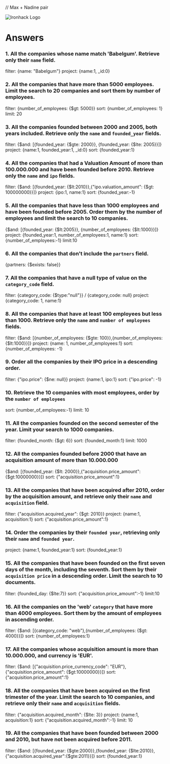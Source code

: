 // Max + Nadine pair

![Ironhack Logo](https://i.imgur.com/1QgrNNw.png)

# Answers

### 1. All the companies whose name match 'Babelgum'. Retrieve only their `name` field.

<!-- Your Code Goes Here -->
filter: {name: "Babelgum"}
project: {name:1, _id:0}


### 2. All the companies that have more than 5000 employees. Limit the search to 20 companies and sort them by **number of employees**.

<!-- Your Code Goes Here -->
filter: {number_of_employees: {$gt: 5000}}
sort: {number_of_employees: 1}
limit: 20


### 3. All the companies founded between 2000 and 2005, both years included. Retrieve only the `name` and `founded_year` fields.

<!-- Your Code Goes Here -->
filter: {$and: [{founded_year: {$gte: 2000}}, {founded_year: {$lte: 2005}}]} 
project: {name:1, founded_year:1, _id:0}
sort: {founded_year:1}

### 4. All the companies that had a Valuation Amount of more than 100.000.000 and have been founded before 2010. Retrieve only the `name` and `ipo` fields.

<!-- Your Code Goes Here -->
filter: {$and: [{founded_year: {$lt:2010}},{"ipo.valuation_amount": {$gt: 100000000}}]}
project: {ipo:1, name:1}
sort: {founded_year:-1}

### 5. All the companies that have less than 1000 employees and have been founded before 2005. Order them by the number of employees and limit the search to 10 companies.

<!-- Your Code Goes Here -->
{$and: [{founded_year: {$lt:2005}}, {number_of_employees: {$lt:1000}}]}
project: {founded_year:1, number_of_employees:1, name:1}
sort: {number_of_employees:-1}
limit:10

### 6. All the companies that don't include the `partners` field.

<!-- Your Code Goes Here -->
{partners: {$exists: false}} <!-- all the documents includes partners field, although it is an array we can't open. -->


<!-- {partners: {$ne:}}
{partners: {$eq:"null"}}  -> also the ways we tried to achieve the result, that didn't work -->

### 7. All the companies that have a null type of value on the `category_code` field.

<!-- Your Code Goes Here -->
filter: {category_code: {$type:"null"}} / {category_code: null}
project: {category_code: 1, name:1}

### 8. All the companies that have at least 100 employees but less than 1000. Retrieve only the `name` and `number of employees` fields.

<!-- Your Code Goes Here -->
filter: {$and: [{number_of_employees: {$gte: 100}},{number_of_employees: {$lt:1000}}]}
project: {name: 1, number_of_employees:1}
sort: {number_of_employees: -1}

### 9. Order all the companies by their IPO price in a descending order.

<!-- Your Code Goes Here -->
<!-- there is no IPO price -->

filter: {"ipo.price": {$ne: null}}
project: {name:1, ipo:1}
sort: {"ipo.price": -1}

### 10. Retrieve the 10 companies with most employees, order by the `number of employees`

<!-- Your Code Goes Here -->
sort: {number_of_employees:-1}
limit: 10

### 11. All the companies founded on the second semester of the year. Limit your search to 1000 companies.

<!-- Your Code Goes Here -->
filter: {founded_month: {$gt: 6}}
sort: {founded_month:1}
limit: 1000


### 12. All the companies founded before 2000 that have an acquisition amount of more than 10.000.000

<!-- Your Code Goes Here -->
{$and: [{founded_year: {$lt: 2000}},{"acquisition.price_amount": {$gt:10000000}}]}
sort: {"acquisition.price_amount":1}

### 13. All the companies that have been acquired after 2010, order by the acquisition amount, and retrieve only their `name` and `acquisition` field.

<!-- Your Code Goes Here -->
filter: {"acquisition.acquired_year": {$gt: 2010}}
project: {name:1, acquisition:1}
sort: {"acquisition.price_amount":1}

### 14. Order the companies by their `founded year`, retrieving only their `name` and `founded year`.

<!-- Your Code Goes Here -->
project: {name:1, founded_year:1}
sort: {founded_year:1}


### 15. All the companies that have been founded on the first seven days of the month, including the seventh. Sort them by their `acquisition price` in a descending order. Limit the search to 10 documents.

<!-- Your Code Goes Here -->
filter: {founded_day: {$lte:7}}
sort: {"acquisition.price_amount":-1}
limit:10

### 16. All the companies on the 'web' `category` that have more than 4000 employees. Sort them by the amount of employees in ascending order.

<!-- Your Code Goes Here -->
filter: {$and: [{category_code: "web"},{number_of_employees: {$gt: 4000}}]}
sort: {number_of_employees:1}


### 17. All the companies whose acquisition amount is more than 10.000.000, and currency is 'EUR'.

<!-- Your Code Goes Here -->
filter: {$and: [{"acquisition.price_currency_code": "EUR"},{"acquisition.price_amount": {$gt:10000000}}]}
sort: {"acquisition.price_amount":1}

### 18. All the companies that have been acquired on the first trimester of the year. Limit the search to 10 companies, and retrieve only their `name` and `acquisition` fields.

<!-- Your Code Goes Here -->
filter: {"acquisition.acquired_month": {$lte: 3}}
project: {name:1, acquisition:1}
sort: {"acquisition.acquired_month":-1}
limit: 10

### 19. All the companies that have been founded between 2000 and 2010, but have not been acquired before 2011.

<!-- Your Code Goes Here -->
filter: {$and: [{founded_year: {$gte:2000}},{founded_year: {$lte:2010}}, {"acquisition.acquired_year":{$gte:2011}}]}
sort: {founded_year:1}